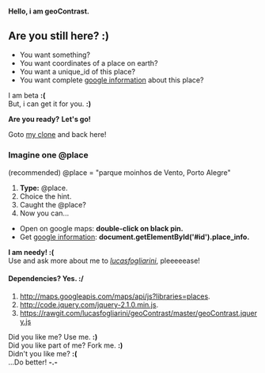 #### Hello, i am geoContrast.

## Are you still here? :)

- You want something?
- You want coordinates of a place on earth?
- You want a unique_id of this place?
- You want complete [google information](https://developers.google.com/maps/documentation/javascript/reference?hl=pt-br#PlaceResult) about this place?

I am beta **:(**  
But, i can get it for you. **:)**

**Are you ready?**
**Let's go!**

Goto [my clone](http://codepen.io/lucasfogliarini/pen/zhjHB) and back here!

### Imagine one @place
(recommended) @place = "parque moinhos de Vento, Porto Alegre"

1. **Type:** @place.
2. Choice the hint.
3. Caught the @place?
4. Now you can...
  * Open on google maps: **double-click on black pin.**
  * Get [google information](https://developers.google.com/maps/documentation/javascript/reference?hl=pt-br#PlaceResult): **document.getElementById('#id').place_info.**


**I am needy! :(**  
Use and ask more about me to [*lucasfogliarini*](http://about.me/lucasfogliarini/), pleeeeease!

#### Dependencies? Yes. :/

1. http://maps.googleapis.com/maps/api/js?libraries=places.
2. http://code.jquery.com/jquery-2.1.0.min.js.
3. https://rawgit.com/lucasfogliarini/geoContrast/master/geoContrast.jquery.js

Did you like me? Use me. **:)**  
Did you like part of me? Fork me. **:)**  
Didn't you like me? **:(**  
...Do better! **-.-**
